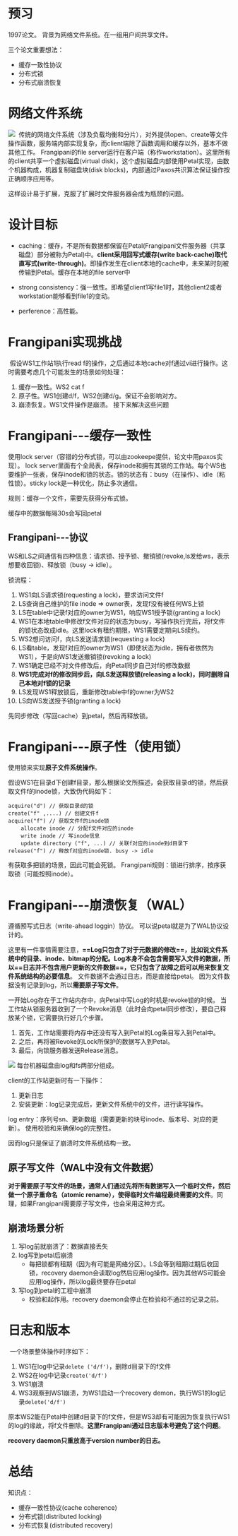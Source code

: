 # 预习

1997论文。
背景为网络文件系统。在一组用户间共享文件。

三个论文重要想法：

- 缓存一致性协议
- 分布式锁
- 分布式崩溃恢复

# 网络文件系统

 ![](Pasted%20image%2020230716164558.png)
  传统的网络文件系统（涉及负载均衡和分片），对外提供open、create等文件操作函数，服务端内部实现复杂，而client端除了函数调用和缓存以外，基本不做其他工作。
 Frangipani的file server运行在客户端（称作workstation）。这里所有的client共享一个虚拟磁盘(virtual disk)，这个虚拟磁盘内部使用Petal实现，由数个机器构成，机器复制磁盘块(disk blocks)，内部通过Paxos共识算法保证操作按正确顺序应用等。
 
 这样设计易于扩展，克服了扩展时文件服务器会成为瓶颈的问题。

# 设计目标

- caching：缓存，不是所有数据都保留在Petal(Frangipani文件服务器（共享磁盘）部分被称为Petal)中。**client采用回写式缓存(write back-cache)取代直写式(write-through)**。即操作发生在client本地的cache中，未来某时刻被传输到Petal。缓存在本地的file server中
    
- strong consistency：强一致性。即希望client1写file1时，其他client2或者workstation能够看到file1的变动。
    
- perference：高性能。

# Frangipani实现挑战

​ 假设WS1工作站1执行read f的操作，之后通过本地cache对f通过vi进行操作。这时需要考虑几个可能发生的场景如何处理：

1. 缓存一致性。WS2 cat f
2. 原子性。WS1创建d/f，WS2创建d/g。保证不会影响对方。
3. 崩溃恢复。WS1文件操作是崩溃。
接下来解决这些问题

# Frangipani---缓存一致性

使用lock server（容错的分布式锁，可以由zookeepe提供，论文中用paxos实现）。
lock server里面有个全局表，保存inode和拥有其锁的工作站。每个WS也要维护一张表，保存inode和锁的状态。锁的状态有：busy（在操作）、idle（粘性锁）。sticky lock是一种优化，防止多次通信。

规则：缓存一个文件，需要先获得分布式锁。

缓存中的数据每隔30s会写回petal

## Frangipani---协议

WS和LS之间通信有四种信息：请求锁、授予锁、撤销锁(revoke,ls发给ws，表示想要收回锁)、释放锁（busy -> idle）。

锁流程：

1. WS1向LS请求锁(requesting a lock)，要求访问文件f
2. LS查询自己维护的file inode => owner表，发现f没有被任何WS上锁
3. LS在table中记录f对应的owner为WS1，响应WS1授予锁(granting a lock)
4. WS1在本地table中修改f文件对应的状态为busy，写操作执行完后，将f文件的锁状态改成idle。这里lock有租约期限，WS1需要定期向LS续约。
5. WS2想问访问f，向LS发送请求锁(requesting a lock)
6. LS看table，发现f对应的owner为WS1（即使状态为idle，拥有者依然为WS1），于是向WS1发送撤销锁(revoking a lock)
7. WS1确定已经不对文件修改后，向Petal同步自己对f的修改数据
8. **WS1完成对f的修改同步后，向LS发送释放锁(releasing a lock)，同时删除自己本地对f锁的记录**
9. LS发现WS1释放锁后，重新修改table中f的owner为WS2
10. LS向WS发送授予锁(granting a lock)

先同步修改（写回cache）到petal，然后再释放锁。

# Frangipani---原子性（使用锁）

使用锁来实现**原子文件系统操作**。

​ 假设WS1在目录d下创建f目录，那么根据论文所描述，会获取目录d的锁，然后获取文件f的inode锁，大致伪代码如下：

```pseudocode
acquire("d") // 获取目录d的锁
create("f" ,....) // 创建文件f
acquire("f") // 获取文件f的inode锁
    allocate inode // 分配f文件对应的inode
    write inode // 写inode信息
    update directory ("f", ...) // 关联f对应的inode到d目录下
release("f") // 释放f对应的inode锁. busy -> idle
```
有获取多把锁的场景，因此可能会死锁。
Frangipani规则：锁进行排序，按序获取锁（可能按照inode）。

# Frangipani---崩溃恢复（WAL）

遵循预写式日志（write-ahead loggin）协议。
可以说petal就是为了WAL协议设计的。

这里有一件事情需要注意，**==Log只包含了对于元数据的修改==，比如说文件系统中的目录、inode、bitmap的分配。Log本身不会包含需要写入文件的数据，所以==日志并不包含用户更新的文件数据==，它只包含了故障之后可以用来恢复文件系统结构的必要信息**。
文件数据不会通过日志，而是直接给petal。
因为文件数据没有记录到log，所以**需要原子写文件**。

一开始Log存在于工作站内存中，向Petal中写Log的时机是revoke锁的时候。
当工作站从锁服务器收到了一个Revoke消息（此时会向petal同步修改），要自己释放某个锁，它需要执行好几个步骤。

1. 首先，工作站需要将内存中还没有写入到Petal的Log条目写入到Petal中。
2. 之后，再将被Revoke的Lock所保护的数据写入到Petal。
3. 最后，向锁服务器发送Release消息。

![](Pasted%20image%2020230716220854.png)
每台机器磁盘由log和fs两部分组成。

client的工作站更新时有一下操作：
1. 更新日志
2. 安装更新：log记录完成后，更新文件系统中的文件，进行读写操作。

log entry：序列号sn、更新数组（需要更新的块号inode、版本号、对应的更新）。
使用校验和来确保log的完整性。

因而log只是保证了崩溃时文件系统结构一致。

## 原子写文件（WAL中没有文件数据）

​ **对于需要原子写文件的场景，通常人们通过先将所有数据写入一个临时文件，然后做一个原子重命名（atomic rename），使得临时文件编程最终需要的文件**。同理，如果Frangipani需要原子写文件，也会采用这种方式。

## 崩溃场景分析

1. 写log前就崩溃了：数据直接丢失
2. log写到petal后崩溃
	- 每把锁都有租期（因为有可能是网络分区）。LS会等到租期过期后收回锁，recovery daemon会读取log然后应用log操作。因为其他WS可能会应用log操作，所以log最终要存在petal
3. 写log到petal的工程中崩溃
	- 校验和起作用。recovery daemon会停止在检验和不通过的记录之前。

# 日志和版本

​ 一个场景整体操作时序如下：

1. WS1在log中记录`delete ('d/f')`，删除d目录下的f文件
2. WS2在log中记录`create('d/f')`
3. WS1崩溃
4. WS3观察到WS1崩溃，为WS1启动一个recovery demon，执行WS1的log记录`delete('d/f')`

​ 原本WS2能在Petal中创建d目录下的f文件，但是WS3却有可能因为恢复执行WS1的log的缘故，将f文件删除。**这里Frangipani通过日志版本号避免了这个问题**。

**recovery daemon只重放高于version number的日志。**

# 总结

知识点：
- 缓存一致性协议(cache coherence)
- 分布式锁(distributed locking)
- 分布式恢复(distributed recovery)